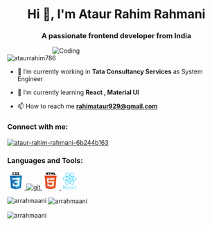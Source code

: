 <h1 align="center">Hi 👋, I'm Ataur Rahim Rahmani</h1>
<h3 align="center">A passionate frontend developer from India</h3>
<img align="right" alt="Coding" width="400" src="https://img.etimg.com/thumb/width-1200,height-900,imgsize-638053,resizemode-75,msid-84146083/prime/technology-and-startups/booting-up-developer-economy-how-tech-startups-are-helping-coders-build-and-test-software-faster.jpg">
<p align="left"> <img src="https://komarev.com/ghpvc/?username=ataurrahim786&label=Profile%20views&color=0e75b6&style=flat" alt="ataurrahim786" /> </p>

- 🔭 I’m currently working in **Tata Consultancy Services** as System Engineer

- 🌱 I’m currently learning **React , Material UI**

- 📫 How to reach me **rahimataur929@gmail.com**

<h3 align="left">Connect with me:</h3>
<p align="left">
<a href="https://linkedin.com/in/ataur-rahim-rahmani-6b244b163" target="blank"><img align="center" src="https://raw.githubusercontent.com/rahuldkjain/github-profile-readme-generator/master/src/images/icons/Social/linked-in-alt.svg" alt="ataur-rahim-rahmani-6b244b163" height="30" width="40" /></a>
</p>

<h3 align="left">Languages and Tools:</h3>
<p align="left"> <a href="https://www.w3schools.com/css/" target="_blank" rel="noreferrer"> <img src="https://raw.githubusercontent.com/devicons/devicon/master/icons/css3/css3-original-wordmark.svg" alt="css3" width="40" height="40"/> </a> <a href="https://git-scm.com/" target="_blank" rel="noreferrer"> <img src="https://www.vectorlogo.zone/logos/git-scm/git-scm-icon.svg" alt="git" width="40" height="40"/> </a> <a href="https://www.w3.org/html/" target="_blank" rel="noreferrer"> <img src="https://raw.githubusercontent.com/devicons/devicon/master/icons/html5/html5-original-wordmark.svg" alt="html5" width="40" height="40"/> </a> <a href="https://reactjs.org/" target="_blank" rel="noreferrer"> <img src="https://raw.githubusercontent.com/devicons/devicon/master/icons/react/react-original-wordmark.svg" alt="react" width="40" height="40"/> </a> </p>

<p><img align="left" src="https://github-readme-stats.vercel.app/api/top-langs?username=arrahmaani&show_icons=true&locale=en&layout=compact" alt="arrahmaani" /></p>

<p>&nbsp;<img align="center" src="https://github-readme-stats.vercel.app/api?username=arrahmaani&show_icons=true&locale=en" alt="arrahmaani" /></p>

<p><img align="center" src="https://github-readme-streak-stats.herokuapp.com/?user=arrahmaani&" alt="arrahmaani" /></p>

